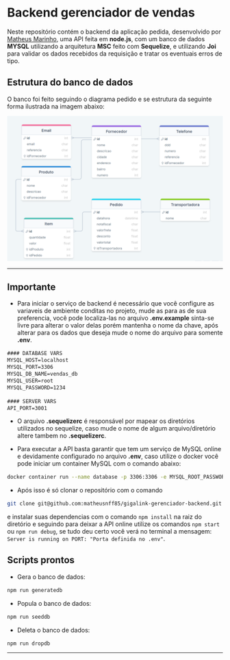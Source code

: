 # Backend gerenciador de vendas

Neste repositório contém o backend da aplicação pedida, desenvolvido por [Matheus Marinho](https://www.linkedin.com/in/matheus-marinhodsp/), uma API feita em **node.js**, com um banco de dados **MYSQL** utilizando a arquitetura **MSC** feito com **Sequelize**, e utilizando **Joi** para validar os dados recebidos da requisição e tratar os eventuais erros de tipo.


## Estrutura do banco de dados

O banco foi feito seguindo o diagrama pedido e se estrutura da seguinte forma ilustrada na imagem abaixo:

<img src="images/estrutura.png">

---

## Importante

- Para iniciar o serviço de backend é necessário que você configure as variaveis de ambiente conditas no projeto, mude as para as de sua preferencia, você pode localiza-las no arquivo **.env.example** sinta-se livre para alterar o valor delas porém mantenha o nome da chave, após alterar para os dados que deseja mude o nome do arquivo para somente **.env**.

```
#### DATABASE VARS
MYSQL_HOST=localhost
MYSQL_PORT=3306
MYSQL_DB_NAME=vendas_db
MYSQL_USER=root
MYSQL_PASSWORD=1234

#### SERVER VARS
API_PORT=3001
```

- O arquivo **.sequelizerc** é responsável por mapear os diretórios utilizados no sequelize, caso mude o nome de algum arquivo/diretório altere tambem no **.sequelizerc**.

- Para executar a API basta garantir que tem um serviço de MySQL online e devidamente configurado no arquivo **.env**, caso utilize o docker você pode iniciar um container MySQL com o comando abaixo:
```bash
docker container run --name database -p 3306:3306 -e MYSQL_ROOT_PASSWORD=1234 -d mysql:5.7
```

- Após isso é só clonar o repositório com o comando 
```bash
git clone git@github.com:matheusnff85/gigalink-gerenciador-backend.git
```
e instalar suas dependencias com o comando `npm install` na raiz do diretório e seguindo para deixar a API online utilize os comandos `npm start` ou `npm run debug`, se tudo deu certo você verá no terminal a mensagem: `Server is running on PORT: "Porta definida no .env"`.

## Scripts prontos

- Gera o banco de dados:
```bash
npm run generatedb
```

- Popula o banco de dados:
```bash
npm run seeddb
```

- Deleta o banco de dados:
```bash
npm run dropdb
```

---